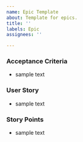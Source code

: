 ```yaml
---
name: Epic Template
about: Template for epics.
title: ''
labels: Epic
assignees: ''

---
```


### Acceptance Criteria
* sample text
### User Story
* sample text
### Story Points
* sample text

